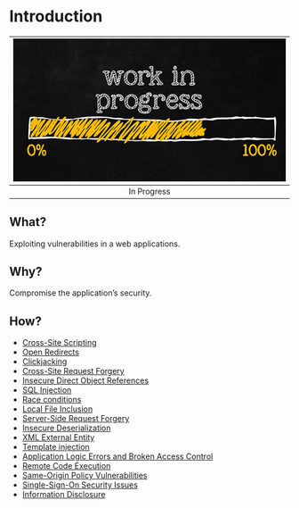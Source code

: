 # Introduction

| ![In Progress](../../_static/images/in-progress.png) |
|:--:|
| In Progress |

## What?

Exploiting vulnerabilities in a web applications.

## Why?

Compromise the application’s security.

## How?

* [Cross-Site Scripting](xss.md)
* [Open Redirects](redirects.md)
* [Clickjacking](clickjacking.md)
* [Cross-Site Request Forgery](csrf.md)
* [Insecure Direct Object References](idor.md)
* [SQL Injection](sql.md)
* [Race conditions](race.md)
* [Local File Inclusion](lfi.md)
* [Server-Side Request Forgery](ssrf.md)
* [Insecure Deserialization](id.md)
* [XML External Entity](xxe.md)
* [Template injection](ti.md)
* [Application Logic Errors and Broken Access Control](access.md)
* [Remote Code Execution](rce.md)
* [Same-Origin Policy Vulnerabilities](sop.md)
* [Single-Sign-On Security Issues](sso.md)
* [Information Disclosure](disclosure.md)


